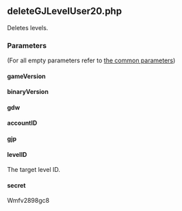 ## deleteGJLevelUser20.php
Deletes levels.
### Parameters
(For all empty parameters refer to [the common parameters](https://github.com/SMJSGaming/GDDocs/blob/master/endpoints/common_parameters.md))
#### gameVersion
#### binaryVersion
#### gdw
#### accountID
#### gjp
#### levelID
The target level ID.
#### secret
Wmfv2898gc8
